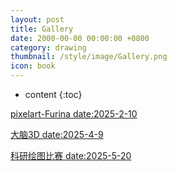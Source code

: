 ```yaml
---
layout: post
title: Gallery
date: 2000-00-00 00:00:00 +0800
category: drawing
thumbnail: /style/image/Gallery.png
icon: book
---
```

* content
{:toc}

<a href="../Gallery/Furina-pixel.png">pixelart-Furina date:2025-2-10</a>

<a href="../Gallery/brain.html">大脑3D date:2025-4-9</a>

<a href="../Gallery/sciplot-competition.html">科研绘图比赛 date:2025-5-20</a>
